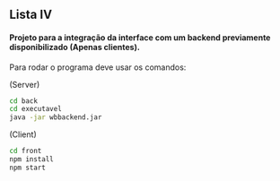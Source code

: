 ## Lista IV

#### Projeto para a integração da interface com um backend previamente disponibilizado (Apenas clientes).
Para rodar o programa deve usar os comandos: 

(Server)
```cmd
cd back
cd executavel
java -jar wbbackend.jar
```

(Client)
```cmd
cd front
npm install
npm start
```